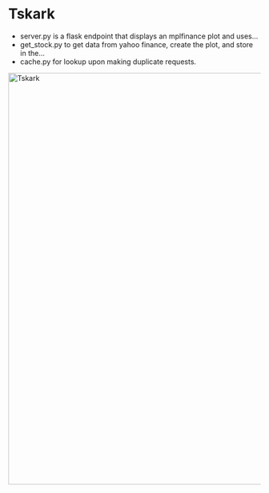 # Tskark

- server.py is a flask endpoint that displays an mplfinance plot and uses...
- get_stock.py to get data from yahoo finance, create the plot, and store in the...
- cache.py for lookup upon making duplicate requests.

<img width="823" alt="Tskark" src="https://github.com/jackbullen/Tskark/assets/37254717/e3a3f998-cc09-48ff-b59e-d76a07f1a297">
